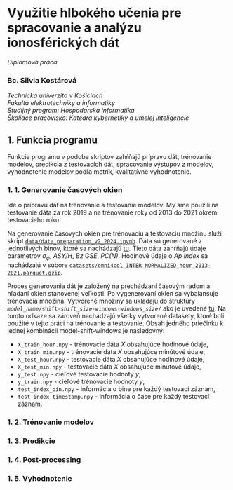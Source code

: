 # Využitie hlbokého učenia pre spracovanie a analýzu ionosférických dát

*Diplomová práca*

### Bc. Silvia Kostárová

*Technická univerzita v Košiciach\
Fakulta elektrotechniky a informatiky\
Študijný program: Hospodárska informatika\
Školiace pracovisko: Katedra kybernetiky a umelej inteligencie*

## 1. Funkcia programu
Funkcie programu v podobe skriptov zahŕňajú prípravu dát, trénovanie modelov, predikcia z testovacích dát, spracovanie výstupov z modelov, vyhodnotenie modelov podľa metrík, kvalitatívne vyhodnotenie.

### 1. 1. Generovanie časových okien
Ide o prípravu dát na trénovanie a testovanie modelov. My sme použili na testovanie dáta za rok 2019 a na trénovanie roky od 2013 do 2021 okrem testovacieho roku.

Na generovanie časových okien pre trénovaciu a testovaciu množinu slúži skript [`data/data_preparation_v2_2024.ipynb`](https://github.com/skostarova/Diplomovy_projekt_Kostarova/blob/main/data/data_preparation_v2_2024.ipynb). Dáta sú generované z jednotlivých binov, ktoré sa nachádzajú [tu](https://mega.nz/folder/5r5iQIaC#4myXsED61CcgIvdIiYZrhA). Tieto dáta zahŕňajú údaje parametrov $\sigma_\phi$, *ASY/H*, *Bz GSE*, *PC(N)*. Hodinové údaje o *Ap index* sa nachádzajú v súbore [`datasets/omni4col_INTER_NORMALIZED_hour_2013-2021.parquet.gzip`](https://github.com/skostarova/Diplomovy_projekt_Kostarova/blob/main/datasets/omni4col_INTER_NORMALIZED_hour_2013-2021.parquet.gzip).

Proces generovania dát je založený na prechádzaní časovým radom a hľadaní okien stanovenej veľkosti. Po vygenerovaní okien sa vybalansuje trénovacia množina. Vytvorené množiny sa ukladajú do štruktúry <code>*model_name*/shift-*shift_size*-windows-*windows_size*/</code> ako je uvedené [tu](https://mega.nz/folder/NWdAxaha#VyY9R_i9CcMmEBdqWG77cw). Na tomto odkaze sa zároveň nachádzajú všetky vytvorené datasety, ktoré boli použité v tejto práci na trénovanie a testovanie. Obsah jedného priečinku k jednej kombinácii model-shift-windows je nasledovný:
- `X_train_hour.npy` - trénovacie dáta $X$ obsahujúce hodinové údaje,
- `X_train_min.npy` - trénovacie dáta $X$ obsahujúce minútové údaje,
- `X_test_hour.npy` - testovacie dáta $X$ obsahujúce hodinové údaje,
- `X_test_min.npy` - testovacie dáta $X$ obsahujúce minútové  údaje,
- `y_test.npy` - cieľové testovacie hodnoty $y$,
- `y_train.npy` - cieľové trénovacie hodnoty $y$,
- `test_index_bin.npy` - informácia o bine pre každý testovací záznam,
- `test_index_timestamp.npy` - informácia o čase pre každý testovací záznam.

### 1. 2. Trénovanie modelov

### 1. 3. Predikcie

### 1. 4. Post-processing

### 1. 5. Vyhodnotenie

